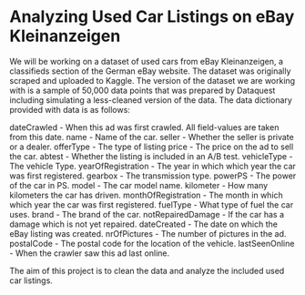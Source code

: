 # Analyzing Used Car Listings on eBay Kleinanzeigen
We will be working on a dataset of used cars from eBay Kleinanzeigen, a classifieds section of the German eBay website.
The dataset was originally scraped and uploaded to Kaggle. The version of the dataset we are working with is a sample of 50,000 data points that was prepared by Dataquest including simulating a less-cleaned version of the data.
The data dictionary provided with data is as follows:


dateCrawled - When this ad was first crawled. All field-values are taken from this date.
name - Name of the car.
seller - Whether the seller is private or a dealer.
offerType - The type of listing
price - The price on the ad to sell the car.
abtest - Whether the listing is included in an A/B test.
vehicleType - The vehicle Type.
yearOfRegistration - The year in which which year the car was first registered.
gearbox - The transmission type.
powerPS - The power of the car in PS.
model - The car model name.
kilometer - How many kilometers the car has driven.
monthOfRegistration - The month in which which year the car was first registered.
fuelType - What type of fuel the car uses.
brand - The brand of the car.
notRepairedDamage - If the car has a damage which is not yet repaired.
dateCreated - The date on which the eBay listing was created.
nrOfPictures - The number of pictures in the ad.
postalCode - The postal code for the location of the vehicle.
lastSeenOnline - When the crawler saw this ad last online.


The aim of this project is to clean the data and analyze the included used car listings.

